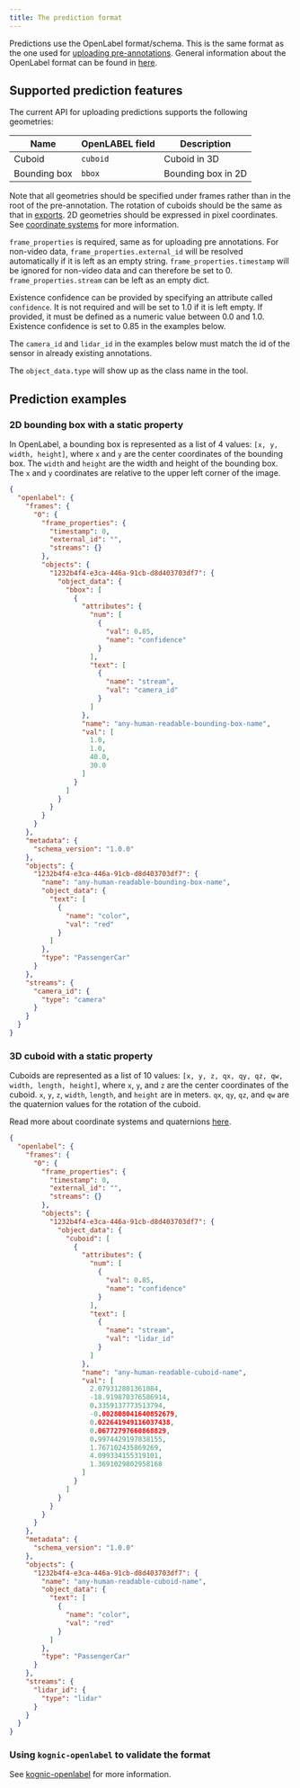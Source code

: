 ```yaml
---
title: The prediction format
---
```


Predictions use the OpenLabel format/schema. This is the same format as the one used
for [uploading pre-annotations](../kognic-io/pre_annotations/#openlabel-support). General information about the
OpenLabel format can be found in [here](../openlabel/openlabel-format).

## Supported prediction features

The current API for uploading predictions supports the following geometries:

| Name         | OpenLABEL field | Description        |
|--------------|-----------------|--------------------|
| Cuboid       | `cuboid`        | Cuboid in 3D       |
| Bounding box | `bbox`          | Bounding box in 2D |

Note that all geometries should be specified under frames rather than in the root of the pre-annotation. The rotation of
cuboids should be the same as that in [exports](../openlabel/openlabel-format.md#rotation-of-cuboids). 2D geometries
should be expressed in pixel coordinates. See [coordinate systems](../kognic-io/coordinate_systems.md) for more
information.

`frame_properties` is required, same as for uploading pre annotations. For non-video
data, `frame_properties.external_id` will be resolved automatically if it is left as an empty string.
`frame_properties.timestamp` will be ignored for non-video data and can therefore be set to 0. `frame_properties.stream`
can be left as an empty dict.

Existence confidence can be provided by specifying an attribute called `confidence`. It is not required and will be set
to 1.0 if it is left empty. If provided, it must be defined as a numeric value between 0.0 and 1.0. Existence confidence
is set to 0.85 in the examples below.

The `camera_id` and `lidar_id` in the examples below must match the id of the sensor in already existing annotations.

The `object_data.type` will show up as the class name in the tool.

## Prediction examples

### 2D bounding box with a static property

In OpenLabel, a bounding box is represented as a list of 4 values: `[x, y, width, height]`, where `x` and `y` are the
center coordinates of the bounding box. The `width` and `height` are the width and height of the bounding box. The `x`
and `y` coordinates are relative to the upper left corner of the image.

```json
{
  "openlabel": {
    "frames": {
      "0": {
        "frame_properties": {
          "timestamp": 0,
          "external_id": "",
          "streams": {}
        },
        "objects": {
          "1232b4f4-e3ca-446a-91cb-d8d403703df7": {
            "object_data": {
              "bbox": [
                {
                  "attributes": {
                    "num": [
                      {
                        "val": 0.85,
                        "name": "confidence"
                      }
                    ],
                    "text": [
                      {
                        "name": "stream",
                        "val": "camera_id"
                      }
                    ]
                  },
                  "name": "any-human-readable-bounding-box-name",
                  "val": [
                    1.0,
                    1.0,
                    40.0,
                    30.0
                  ]
                }
              ]
            }
          }
        }
      }
    },
    "metadata": {
      "schema_version": "1.0.0"
    },
    "objects": {
      "1232b4f4-e3ca-446a-91cb-d8d403703df7": {
        "name": "any-human-readable-bounding-box-name",
        "object_data": {
          "text": [
            {
              "name": "color",
              "val": "red"
            }
          ]
        },
        "type": "PassengerCar"
      }
    },
    "streams": {
      "camera_id": {
        "type": "camera"
      }
    }
  }
}
```

### 3D cuboid with a static property

Cuboids are represented as a list of 10 values: `[x, y, z, qx, qy, qz, qw, width, length, height]`, where `x`, `y`,
and `z` are the center coordinates of the cuboid. `x`, `y`, `z`, `width`, `length`, and `height` are in meters.
`qx`, `qy`, `qz`, and `qw` are the quaternion values for the rotation of the cuboid.

Read more about coordinate systems and
quaternions [here](../openlabel/openlabel-format/#rotation-of-cuboids).

```json
{
  "openlabel": {
    "frames": {
      "0": {
        "frame_properties": {
          "timestamp": 0,
          "external_id": "",
          "streams": {}
        },
        "objects": {
          "1232b4f4-e3ca-446a-91cb-d8d403703df7": {
            "object_data": {
              "cuboid": [
                {
                  "attributes": {
                    "num": [
                      {
                        "val": 0.85,
                        "name": "confidence"
                      }
                    ],
                    "text": [
                      {
                        "name": "stream",
                        "val": "lidar_id"
                      }
                    ]
                  },
                  "name": "any-human-readable-cuboid-name",
                  "val": [
                    2.079312801361084,
                    -18.919870376586914,
                    0.3359137773513794,
                    -0.002808041640852679,
                    0.022641949116037438,
                    0.06772797660868829,
                    0.9974429197838155,
                    1.767102435869269,
                    4.099334155319101,
                    1.3691029802958168
                  ]
                }
              ]
            }
          }
        }
      }
    },
    "metadata": {
      "schema_version": "1.0.0"
    },
    "objects": {
      "1232b4f4-e3ca-446a-91cb-d8d403703df7": {
        "name": "any-human-readable-cuboid-name",
        "object_data": {
          "text": [
            {
              "name": "color",
              "val": "red"
            }
          ]
        },
        "type": "PassengerCar"
      }
    },
    "streams": {
      "lidar_id": {
        "type": "lidar"
      }
    }
  }
}
```

### Using `kognic-openlabel` to validate the format
See [kognic-openlabel](https://pypi.org/project/kognic-openlabel/) for more information.